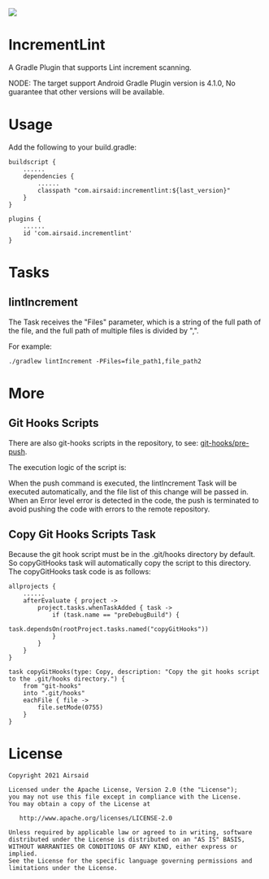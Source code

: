 <p align="left">
    <a href="https://plugins.gradle.org/plugin/com.airsaid.incrementlint">
        <img src="https://img.shields.io/maven-metadata/v/https/plugins.gradle.org/m2/com/airsaid/incrementlint/com.airsaid.incrementlint.gradle.plugin/maven-metadata.xml.svg?label=Gradle%20Plugins%20Portal" />
    </a>
</p>

# IncrementLint
A Gradle Plugin that supports Lint increment scanning.

NODE: The target support Android Gradle Plugin version is 4.1.0, No guarantee that other versions will be available.

# Usage
Add the following to your build.gradle:
```
buildscript {
    ......
    dependencies {
        ......
        classpath "com.airsaid:incrementlint:${last_version}"
    }
}
```
```
plugins {
    ......
    id 'com.airsaid.incrementlint'
}
```

# Tasks
## lintIncrement
The Task receives the "Files" parameter, which is a string of the full path of the file, and the full path of multiple files is divided by ",".

For example:
```
./gradlew lintIncrement -PFiles=file_path1,file_path2
```

# More
## Git Hooks Scripts
There are also git-hooks scripts in the repository, to see: [git-hooks/pre-push](https://github.com/Airsaid/IncrementLint/blob/master/git-hooks/pre-push).

The execution logic of the script is:

When the push command is executed, the lintIncrement Task will be executed automatically, and the file list of this change will be passed in.
When an Error level error is detected in the code, the push is terminated to avoid pushing the code with errors to the remote repository.

## Copy Git Hooks Scripts Task
Because the git hook script must be in the .git/hooks directory by default. So copyGitHooks task will automatically copy the script to this directory. The copyGitHooks task code is as follows:
```
allprojects {
    ......
    afterEvaluate { project ->
        project.tasks.whenTaskAdded { task ->
            if (task.name == "preDebugBuild") {
                task.dependsOn(rootProject.tasks.named("copyGitHooks"))
            }
        }
    }
}

task copyGitHooks(type: Copy, description: "Copy the git hooks script to the .git/hooks directory.") {
    from "git-hooks"
    into ".git/hooks"
    eachFile { file ->
        file.setMode(0755)
    }
}
```

# License
```
Copyright 2021 Airsaid

Licensed under the Apache License, Version 2.0 (the "License");
you may not use this file except in compliance with the License.
You may obtain a copy of the License at

   http://www.apache.org/licenses/LICENSE-2.0

Unless required by applicable law or agreed to in writing, software
distributed under the License is distributed on an "AS IS" BASIS,
WITHOUT WARRANTIES OR CONDITIONS OF ANY KIND, either express or implied.
See the License for the specific language governing permissions and
limitations under the License.
```
